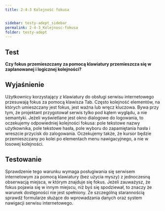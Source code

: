 ```yaml
---
title: 2-4-3 Kolejność fokusa


sidebar: testy-adept_sidebar
permalink: 2-4-3_Kolejnosc-fokusa
folder: testy-adept
---
```


## Test
**Czy fokus przemieszczany za pomocą klawiatury przemieszcza się w zaplanowanej i logicznej kolejności?**

## Wyjaśnienie
Użytkownicy korzystający z klawiatury do obsługi serwisu internetowego przesuwają fokus za pomocą klawisza Tab. Często kolejność elementów, na których umieszczany jest fokus, jest ważna lub wręcz kluczowa. Bywa przy tym, że projektant przygotował serwis tylko pod kątem wyglądu, a nie semantyki. Jeżeli wyświetlane jest okno dialogowe do logowania, to oczekujemy odpowiedniej kolejności fokusa: pole tekstowe nazwy użytkownika, pole tekstowe hasła, pole wyboru do zapamiętania hasła i wreszcie przycisk do zalogowania. Oczekujemy także, że kursor będzie przemieszczany po kolei po elementach menu nawigacyjnego, a nie w losowej kolejności.

## Testowanie
Sprawdzenie tego warunku wymaga posługiwania się serwisem internetowym za pomocą klawiatury (bez użycia myszy) z jednoczesną obserwacją miejsca, w którym znajduje się fokus. Jeżeli zauważysz, że fokus pojawia się w innym miejscu, niż byś się spodziewał, to znaczy że warunek dostępności nie jest spełniony. Ze szczególną starannością sprawdź formularze służące do wprowadzania danych oraz system nawigacji serwisu internetowego.